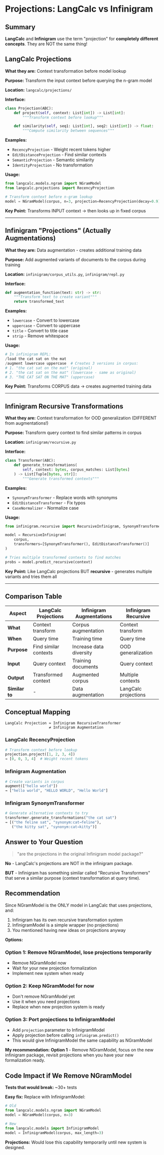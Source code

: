 # Projections: LangCalc vs Infinigram

## Summary

**LangCalc** and **Infinigram** use the term "projection" for **completely different concepts**. They are NOT the same thing!

## LangCalc Projections

**What they are:** Context transformation before model lookup

**Purpose:** Transform the input context before querying the n-gram model

**Location:** `langcalc/projections/`

**Interface:**
```python
class Projection(ABC):
    def project(self, context: List[int]) -> List[int]:
        """Transform context before lookup"""

    def similarity(self, seq1: List[int], seq2: List[int]) -> float:
        """Compute similarity between sequences"""
```

**Examples:**
- `RecencyProjection` - Weight recent tokens higher
- `EditDistanceProjection` - Find similar contexts
- `SemanticProjection` - Semantic similarity
- `IdentityProjection` - No transformation

**Usage:**
```python
from langcalc.models.ngram import NGramModel
from langcalc.projections import RecencyProjection

# Transform context before n-gram lookup
model = NGramModel(corpus, n=3, projection=RecencyProjection(decay=0.9))
```

**Key Point:** Transforms INPUT context → then looks up in fixed corpus

---

## Infinigram "Projections" (Actually Augmentations)

**What they are:** Data augmentation - creates additional training data

**Purpose:** Add augmented variants of documents to the corpus during training

**Location:** `infinigram/corpus_utils.py`, `infinigram/repl.py`

**Interface:**
```python
def augmentation_function(text: str) -> str:
    """Transform text to create variant"""
    return transformed_text
```

**Examples:**
- `lowercase` - Convert to lowercase
- `uppercase` - Convert to uppercase
- `title` - Convert to title case
- `strip` - Remove whitespace

**Usage:**
```python
# In infinigram REPL:
/load the cat sat on the mat
/augment lowercase uppercase  # Creates 3 versions in corpus:
# 1. "the cat sat on the mat" (original)
# 2. "the cat sat on the mat" (lowercase - same as original)
# 3. "THE CAT SAT ON THE MAT" (uppercase)
```

**Key Point:** Transforms CORPUS data → creates augmented training data

---

## Infinigram Recursive Transformations

**What they are:** Context transformation for OOD generalization (DIFFERENT from augmentations!)

**Purpose:** Transform query context to find similar patterns in corpus

**Location:** `infinigram/recursive.py`

**Interface:**
```python
class Transformer(ABC):
    def generate_transformations(
        self, context: bytes, corpus_matches: List[bytes]
    ) -> List[Tuple[bytes, str]]:
        """Generate transformed contexts"""
```

**Examples:**
- `SynonymTransformer` - Replace words with synonyms
- `EditDistanceTransformer` - Fix typos
- `CaseNormalizer` - Normalize case

**Usage:**
```python
from infinigram.recursive import RecursiveInfinigram, SynonymTransformer

model = RecursiveInfinigram(
    corpus,
    transformers=[SynonymTransformer(), EditDistanceTransformer()]
)

# Tries multiple transformed contexts to find matches
probs = model.predict_recursive(context)
```

**Key Point:** Like LangCalc projections BUT **recursive** - generates multiple variants and tries them all

---

## Comparison Table

| Aspect | LangCalc Projections | Infinigram Augmentations | Infinigram Recursive |
|--------|---------------------|------------------------|---------------------|
| **What** | Context transform | Corpus augmentation | Context transform |
| **When** | Query time | Training time | Query time |
| **Purpose** | Find similar contexts | Increase data diversity | OOD generalization |
| **Input** | Query context | Training documents | Query context |
| **Output** | Transformed context | Augmented corpus | Multiple contexts |
| **Similar to** | - | Data augmentation | LangCalc projections |

## Conceptual Mapping

```
LangCalc Projection ≈ Infinigram RecursiveTransformer
                    ≠ Infinigram Augmentation
```

### LangCalc RecencyProjection
```python
# Transform context before lookup
projection.project([1, 2, 3, 4])
→ [0, 0, 3, 4]  # Weight recent tokens
```

### Infinigram Augmentation
```python
# Create variants in corpus
augment(["hello world"])
→ ["hello world", "HELLO WORLD", "Hello World"]
```

### Infinigram SynonymTransformer
```python
# Generate alternative contexts to try
transformer.generate_transformations("the cat sat")
→ [("the feline sat", "synonym:cat→feline"),
   ("the kitty sat", "synonym:cat→kitty")]
```

## Answer to Your Question

> "are the projections in the original Infinigram model package?"

**No** - LangCalc's projections are NOT in the infinigram package.

**BUT** - Infinigram has something similar called "Recursive Transformers" that serve a similar purpose (context transformation at query time).

## Recommendation

Since NGramModel is the ONLY model in LangCalc that uses projections, and:
1. Infinigram has its own recursive transformation system
2. InfinigramModel is a simple wrapper (no projections)
3. You mentioned having new ideas on projections anyway

**Options:**

### Option 1: Remove NGramModel, lose projections temporarily
- Remove NGramModel now
- Wait for your new projection formalization
- Implement new system when ready

### Option 2: Keep NGramModel for now
- Don't remove NGramModel yet
- Use it when you need projections
- Replace when new projection system is ready

### Option 3: Port projections to InfinigramModel
- Add `projection` parameter to InfinigramModel
- Apply projection before calling `infinigram.predict()`
- This would give InfinigramModel the same capability as NGramModel

**My recommendation:** **Option 1** - Remove NGramModel, focus on the new infinigram package, revisit projections when you have your new formalization ready.

## Code Impact if We Remove NGramModel

**Tests that would break:** ~30+ tests

**Easy fix:** Replace with InfinigramModel:
```python
# Old
from langcalc.models.ngram import NGramModel
model = NGramModel(corpus, n=3)

# New
from langcalc.models import InfinigramModel
model = InfinigramModel(corpus, max_length=3)
```

**Projections:** Would lose this capability temporarily until new system is designed.
